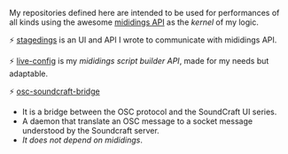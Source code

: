 My repositories defined here are intended to be used for performances of all kinds using the awesome [mididings API](https://github.com/mididings/mididings) as the *kernel* of my logic.

⚡ [stagedings](https://github.com/stefets/stagedings) is an UI and API I wrote to communicate with mididings API.

⚡ [live-config](https://github.com/stefets/live-config) is my *mididings script builder API*, made for my needs but adaptable.

⚡ [osc-soundcraft-bridge](https://github.com/stefets/osc-soundcraft-bridge) 
* It is a bridge between the OSC protocol and the SoundCraft UI series. 
* A daemon that translate an OSC message to a socket message understood by the Soundcraft server.
* *It does not depend on mididings*. 
